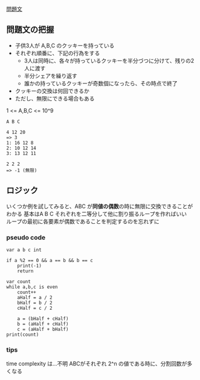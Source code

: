 [問題文](https://atcoder.jp/contests/agc014/tasks/agc014_a)

## 問題文の把握
- 子供3人が A,B,C のクッキーを持っている
- それぞれ順番に、下記の行為をする
  - 3人は同時に、各々が持っているクッキーを半分づつに分けて、残りの2人に渡す
  - 半分シェアを繰り返す
  - 誰かの持っているクッキーが奇数個になったら、その時点で終了
- クッキーの交換は何回できるか
- ただし、無限にできる場合もある

1 <= A,B,C <= 10^9

```
A B C 

4 12 20
=> 3
1: 16 12 8
2: 10 12 14
3: 13 12 11

2 2 2
=> -1 (無限)
```

## ロジック

いくつか例を試してみると、ABC が**同値の偶数**の時に無限に交換できることがわかる
基本はA B C それぞれを二等分して他に割り振るループを作ればいい  
ループの最初に各要素が偶数であることを判定するのを忘れずに

### pseudo code


```
var a b c int

if a %2 == 0 && a == b && b == c
    print(-1)
    return

var count
while a,b,c is even
    count++
    aHalf = a / 2
    bHalf = b / 2
    cHalf = c / 2
    
    a = (bHalf + cHalf)
    b = (aHalf + cHalf)
    c = (aHalf + bHalf)
print(count)
```

### tips

time complexity は...不明
ABCがそれぞれ 2^n の値である時に、分割回数が多くなる  
